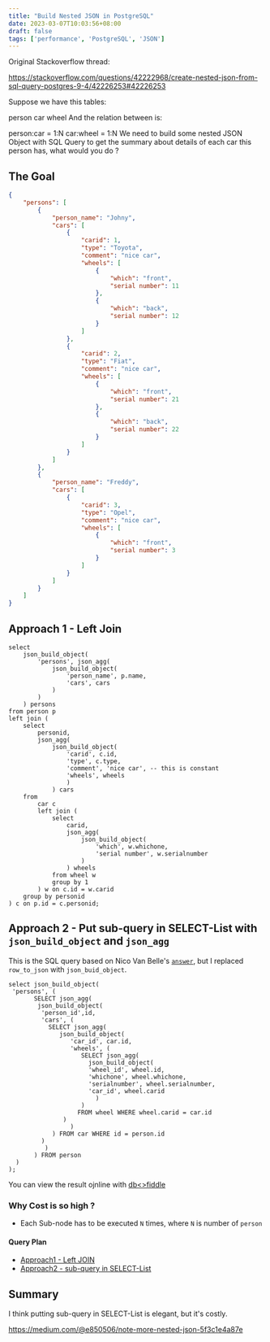 ```yaml
---
title: "Build Nested JSON in PostgreSQL"
date: 2023-03-07T10:03:56+08:00
draft: false
tags: ['performance', 'PostgreSQL', 'JSON']
---
```


Original Stackoverflow thread: 

https://stackoverflow.com/questions/42222968/create-nested-json-from-sql-query-postgres-9-4/42226253#42226253

Suppose we have this tables:

person
car
wheel
And the relation between is:

person:car = 1:N
car:wheel = 1:N
We need to build some nested JSON Object with SQL Query to get the summary about details of each car this person has, what would you do ?

## The Goal

```json
{
    "persons": [
        {
            "person_name": "Johny",
            "cars": [
                {
                    "carid": 1,
                    "type": "Toyota",
                    "comment": "nice car",
                    "wheels": [
                        {
                            "which": "front",
                            "serial number": 11
                        },
                        {
                            "which": "back",
                            "serial number": 12
                        }
                    ]
                },
                {
                    "carid": 2,
                    "type": "Fiat",
                    "comment": "nice car",
                    "wheels": [
                        {
                            "which": "front",
                            "serial number": 21
                        },
                        {
                            "which": "back",
                            "serial number": 22
                        }
                    ]
                }
            ]
        },
        {
            "person_name": "Freddy",
            "cars": [
                {
                    "carid": 3,
                    "type": "Opel",
                    "comment": "nice car",
                    "wheels": [
                        {
                            "which": "front",
                            "serial number": 3
                        }
                    ]
                }
            ]
        }
    ]
}
```

## Approach 1 - Left Join

```
select
    json_build_object(
        'persons', json_agg(
            json_build_object(
                'person_name', p.name,
                'cars', cars
            )
        )
    ) persons
from person p
left join (
    select 
        personid,
        json_agg(
            json_build_object(
                'carid', c.id,    
                'type', c.type,
                'comment', 'nice car', -- this is constant
                'wheels', wheels
                )
            ) cars
    from
        car c
        left join (
            select 
                carid, 
                json_agg(
                    json_build_object(
                        'which', w.whichone,
                        'serial number', w.serialnumber
                    )
                ) wheels
            from wheel w
            group by 1
        ) w on c.id = w.carid
    group by personid
) c on p.id = c.personid;
```


## Approach 2 - Put sub-query in SELECT-List with `json_build_object` and `json_agg`

This is the SQL query based on Nico Van Belle's [`answer`](https://stackoverflow.com/a/42226843), but I replaced `row_to_json` with `json_buid_object`. 

```
select json_build_object(
 'persons', (
       SELECT json_agg(
        json_build_object(
         'person_id',id,
         'cars', (
           SELECT json_agg(
              json_build_object(
                 'car_id', car.id,
                 'wheels', (
                    SELECT json_agg(
                      json_build_object(
                      'wheel_id', wheel.id,
                      'whichone', wheel.whichone,
                      'serialnumber', wheel.serialnumber,
                      'car_id', wheel.carid
                        )
                    )
                   FROM wheel WHERE wheel.carid = car.id
               )    
                 )
            ) FROM car WHERE id = person.id
         )
          )
       ) FROM person
  )
);
```

You can view the result ojnline with [db<>fiddle](https://dbfiddle.uk/8CTditFw)

### Why Cost is so high ?
- Each Sub-node has to be executed `N` times, where `N` is number of `person` 

#### Query Plan
- [Approach1 - Left JOIN](https://explain.dalibo.com/plan/f1d53241e28413eg#query)
- [Approach2 - sub-query in SELECT-List](https://explain.dalibo.com/plan/847d8fc59f61e6df)

## Summary

I think putting sub-query in SELECT-List is elegant, but it's costly.

https://medium.com/@e850506/note-more-nested-json-5f3c1e4a87e